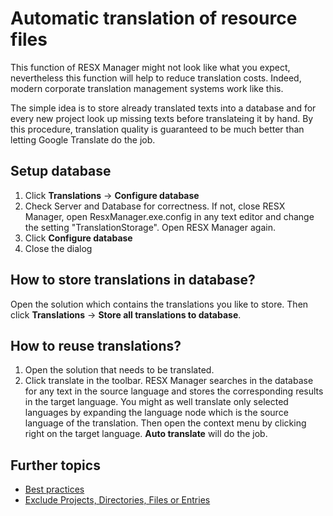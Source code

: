 # Automatic translation of resource files
This function of RESX Manager might not look like what you expect, nevertheless this function will help to reduce translation costs. Indeed, modern corporate translation management systems work like this.

The simple idea is to store already translated texts into a database and for every new project look up missing texts before translateing it by hand. By this procedure, translation quality is guaranteed to be much better than letting Google Translate do the job. 

## Setup database
1. Click **Translations** -> **Configure database**
1. Check Server and Database for correctness. If not, close RESX Manager, open ResxManager.exe.config in any text editor and change the setting "TranslationStorage". Open RESX Manager again.
1. Click **Configure database**
1. Close the dialog

## How to store translations in database?
Open the solution which contains the translations you like to store. Then click **Translations** -> **Store all translations to database**.

## How to reuse translations?
1. Open the solution that needs to be translated.
1. Click translate in the toolbar. RESX Manager searches in the database for any text in the source language and stores the corresponding results in the target language.
You might as well translate only selected languages by expanding the language node which is the source language of the translation. Then open the context menu by clicking right on the target language. **Auto translate** will do the job. 

## Further topics
* [Best practices](Best-practices)
* [Exclude Projects, Directories, Files or Entries](Exclude-Projects,-Directories,-Files-or-Entries)
